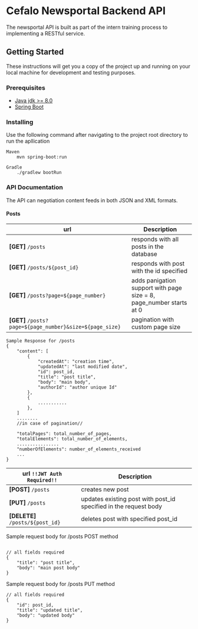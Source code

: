 # Cefalo Newsportal Backend API 
The newsportal API is built as part of the intern training process to implementing a RESTful service.

## Getting Started

These instructions will get you a copy of the project up and running on your local machine for development and testing purposes.

### Prerequisites

* [Java jdk >= 8.0](https://www.oracle.com/java/technologies/javase-jdk8-downloads.html)
* [Spring Boot](https://docs.spring.io/spring-boot/docs/current/reference/html/getting-started.html)


### Installing

Use the following command after navigating to the project root directory to run the apllication 

```
Maven
    mvn spring-boot:run
```

```
Gradle
    ./gradlew bootRun
```

### API Documentation
The API can negotiation content feeds in both JSON and XML formats.

#### Posts
| url | Description
| --- | --- 
| **[GET]** `/posts` |  responds with all posts in the database |
| **[GET]** `/posts/${post_id}` |  responds with post with the id specified |
| **[GET]** `/posts?page=${page_number}` |  adds panigation support with page size = 8, page_number starts at 0
| **[GET]** `/posts?page=${page_number}&size=${page_size}` | pagination with custom page size 

```
Sample Response for /posts
{
    "content": [
        {
            "createdAt": "creation time",
            "updatedAt": "last modified date",
            "id": post_id,
            "title": "post title",
            "body": "main body",
            "authorId": "author unique Id"
        },
        {
            ...........
        },
    ]
    ........
    //in case of pagination//
        
    "totalPages": total_number_of_pages,
    "totalElements": total_number_of_elements,
    ................
    "numberOfElements": number_of_elements_received
    ...
}
```

| url `!!JWT Auth Required!!`| Description
| --- | --- 
| **[POST]** `/posts` |  creates new post |
| **[PUT]** `/posts` |  updates existing post with post_id specified in the request body|
| **[DELETE]** `/posts/${post_id}` |  deletes post with specified post_id|



Sample request body for /posts POST method

```

// all fields required
{
    "title": "post title",
    "body": "main post body"
}
```
Sample request body for /posts PUT method

```
// all fields required
{
    "id": post_id,
    "title": "updated title",
    "body": "updated body"
}
```
